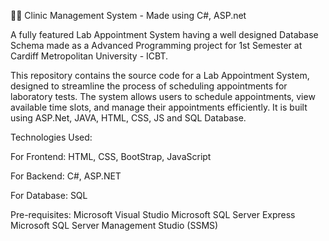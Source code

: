 👨‍⚕️ Clinic Management System - Made using C#, ASP.net

A fully featured Lab Appointment System having a well designed Database Schema made as a Advanced Programming project for 1st Semester at Cardiff Metropolitan University - ICBT. 

This repository contains the source code for a Lab Appointment System, designed to streamline the process of scheduling appointments for laboratory tests. The system allows users to schedule appointments, view available time slots, and manage their appointments efficiently. It is built using ASP.Net, JAVA, HTML, CSS, JS and SQL Database.

Technologies Used:

For Frontend: HTML, CSS, BootStrap, JavaScript

For Backend: C#, ASP.NET

For Database: SQL

Pre-requisites:
Microsoft Visual Studio
Microsoft SQL Server Express
Microsoft SQL Server Management Studio (SSMS)
